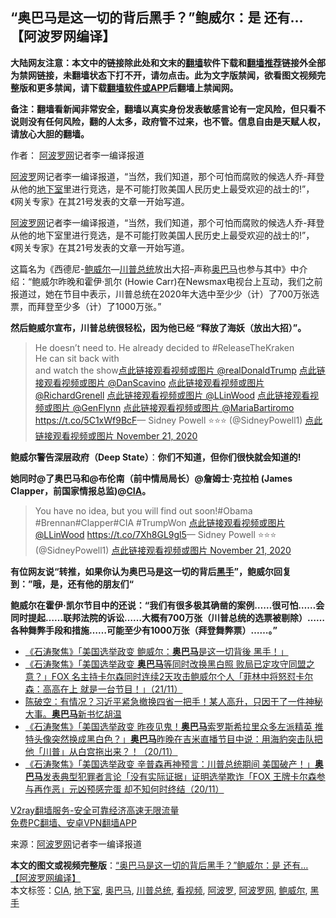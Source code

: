  <h2>“奥巴马是这一切的背后黑手？”鲍威尔：是 还有…【阿波罗网编译】</h2> <p class="notice"><b>大陆网友注意：本文中的链接除此处和文末的<a href="https://github.com/bannedbook/fanqiang" >翻墙</a>软件下载和<a href="https://github.com/killgcd/justmysocks/blob/master/README.md">翻墙推荐</a>链接外全部为禁网链接，未翻墙状态下打不开，请勿点击。此为文字版禁闻，欲看图文视频完整版和更多禁闻，请下载<a href="https://github.com/bannedbook/fanqiang">翻墙软件或APP</a>后翻墙上禁闻网。</p><p>备注：翻墙看新闻非常安全，翻墙以真实身份发表敏感言论有一定风险，但只看不说则没有任何风险，翻的人太多，政府管不过来，也不管。信息自由是天赋人权，请放心大胆的翻墙。</b></p>  <div class="entry"> <p>作者： <span class='wp_keywordlink_affiliate'><a href="https://www.aboluowang.com/" title="阿波罗网" target="_blank">阿波罗网</a></span>记者李一编译报道</p> <p id="summary"><a href="https://www.bannedbook.org/bnews/tag/%E9%98%BF%E6%B3%A2%E7%BD%97/" class="st_tag internal_tag" rel="tag" title="标签 阿波罗 下的日志">阿波罗</a>网记者李一编译报道，“当然，我们知道，那个可怕而腐败的候选人乔-拜登从他的<a href="https://www.bannedbook.org/bnews/tag/%e5%9c%b0%e4%b8%8b%e5%ae%a4/" class="st_tag internal_tag" rel="tag" title="标签 地下室 下的日志">地下室</a>里进行竞选，是不可能打败美国人民历史上最受欢迎的战士的!”，《网关专家》在其21号发表的文章一开始写道。</p> <p><a href="https://www.bannedbook.org/bnews/tag/%e9%98%bf%e6%b3%a2%e7%bd%97%e7%bd%91/" class="st_tag internal_tag" rel="tag" title="标签 阿波罗网 下的日志">阿波罗网</a>记者李一编译报道，“当然，我们知道，那个可怕而腐败的候选人乔-拜登从他的地下室里进行竞选，是不可能打败美国人民历史上最受欢迎的战士的!”，《网关专家》在其21号发表的文章一开始写道。</p>  <p>这篇名为《西德尼-<a href="https://www.bannedbook.org/bnews/tag/%e9%b2%8d%e5%a8%81%e5%b0%94/" class="st_tag internal_tag" rel="tag" title="标签 鲍威尔 下的日志">鲍威尔</a>&#8212;<a href="https://www.bannedbook.org/bnews/tag/%E5%B7%9D%E6%99%AE%E6%80%BB%E7%BB%9F/" class="st_tag internal_tag" rel="tag" title="标签 川普总统 下的日志">川普总统</a>放出大招&#8211;声称<a href="https://www.bannedbook.org/bnews/tag/%e5%a5%a5%e5%b7%b4%e9%a9%ac/" class="st_tag internal_tag" rel="tag" title="标签 奥巴马 下的日志">奥巴马</a>也参与其中》中介绍：“鲍威尔昨晚和霍伊·凯尔 (Howie Carr)在Newsmax电视台上互动，我们之前报道过，她在节目中表示，川普总统在2020年大选中至少少（计）了700万张选票，而拜登至少多（计）了1000万张。”</p> <p><strong>然后鲍威尔宣布，川普总统很轻松，因为他已经 &#8220;释放了海妖（放出大招）&#8221;。</strong></p> <blockquote><p>He doesn&#8217;t need to. He already decided to #ReleaseTheKraken<br />He can sit back with   <br />and watch the show<a href="https://twitter.com/realDonaldTrump?ref_src=twsrc%5Etfw">点此链接观看视频或图片 @realDonaldTrump</a> <a href="https://twitter.com/DanScavino?ref_src=twsrc%5Etfw">点此链接观看视频或图片 @DanScavino</a> <a href="https://twitter.com/RichardGrenell?ref_src=twsrc%5Etfw">点此链接观看视频或图片 @RichardGrenell</a> <a href="https://twitter.com/LLinWood?ref_src=twsrc%5Etfw">点此链接观看视频或图片 @LLinWood</a> <a href="https://twitter.com/GenFlynn?ref_src=twsrc%5Etfw">点此链接观看视频或图片 @GenFlynn</a> <a href="https://twitter.com/MariaBartiromo?ref_src=twsrc%5Etfw">点此链接观看视频或图片 @MariaBartiromo</a> <a href="https://t.co/5C1xWf9BcF">https://t.co/5C1xWf9BcF</a>— Sidney Powell     ⭐⭐⭐ (@SidneyPowell1) <a href="https://twitter.com/SidneyPowell1/status/1330006259462967296?ref_src=twsrc%5Etfw">点此链接观看视频或图片 November 21, 2020</a></p> </blockquote> <p><strong>鲍威尔警告深层政府（Deep State）</strong>：<strong>你们不知道，但你们很快就会知道的!</strong></p> <p><strong>她同时@了奥巴马和@布伦南（前中情局局长）@詹姆士·克拉柏 (James Clapper，前国家情报总监)</strong><strong>@<a href="https://www.bannedbook.org/bnews/tag/cia/" class="st_tag internal_tag" rel="tag" title="标签 CIA 下的日志">CIA</a>。</strong></p> <blockquote><p>You have no idea, but you will find out soon!#Obama #Brennan#Clapper#CIA #TrumpWon <a href="https://twitter.com/LLinWood?ref_src=twsrc%5Etfw">点此链接观看视频或图片 @LLinWood</a> <a href="https://t.co/7Xh8GL9gl5">https://t.co/7Xh8GL9gl5</a>— Sidney Powell     ⭐⭐⭐ (@SidneyPowell1) <a href="https://twitter.com/SidneyPowell1/status/1329968422025916416?ref_src=twsrc%5Etfw">点此链接观看视频或图片 November 21, 2020</a></p> </blockquote> <p><strong>有位网友说“转推，如果你认为奥巴马是这一切的背后<a href="https://www.bannedbook.org/bnews/tag/%E9%BB%91%E6%89%8B/" class="st_tag internal_tag" rel="tag" title="标签 黑手 下的日志">黑手</a>”，鲍威尔回复到：”哦，是，还有他的朋友们“</strong></p> <p></p> <p><strong>鲍威尔在霍伊·凯尔节目中的还说：“我们有很多极其确凿的案例&#8230;&#8230;很可怕&#8230;&#8230;会同时提起&#8230;&#8230;联邦法院的诉讼&#8230;&#8230;大概有700万张（川普总统的选票被剔除）&#8230;&#8230;各种舞弊手段和措施&#8230;&#8230;可能至少有1000万张（拜登舞弊票）&#8230;&#8230;。”</strong></p>  <p></p> <p></p> <ul class='op-related-articles' title='相关阅读'> <li><a href='https://www.bannedbook.org/bnews/bannedvideo/20201122/1435000.html' target='_blank'>《石涛聚焦》「美国选举政变 鲍威尔：<b>奥巴马</b>是这一切背後 黑手！」</a></li> <li><a href='https://www.bannedbook.org/bnews/bannedvideo/20201122/1434998.html' target='_blank'>《石涛聚焦》「美国选举政变 <b>奥巴马</b>等同时改换黑白照 败局已定攻守同盟之意？」FOX 名主持卡尔森同时连续2天攻击鲍威尔个人「菲林中将怒怼卡尔森：高高在上 就是一台节目！」（21/11）</a></li> <li><a href='https://www.bannedbook.org/bnews/cbnews/20201121/1434803.html' target='_blank'>陈破空：有情况？习近平紧急撤换四省一把手！某人高升，只因干了一件神秘大事。<b>奥巴马</b>新书忆胡温</a></li> <li><a href='https://www.bannedbook.org/bnews/bannedvideo/20201121/1434422.html' target='_blank'>《石涛聚焦》「美国选举政变 昨夜见鬼！<b>奥巴马</b>索罗斯希拉里众多左派精英 推特头像突然换成黑白色？」<b>奥巴马</b>昨晚在吉米直播节目中说：用海豹突击队把他「川普」从白宫拖出来？！（20/11）</a></li> <li><a href='https://www.bannedbook.org/bnews/bannedvideo/20201121/1434421.html' target='_blank'>《石涛聚焦》「美国选举政变 辛普森再神预言：川普总统期间 美国破产！」<b>奥巴马</b>发表典型犯罪者言论「没有实际证据」证明选举欺诈「FOX 王牌卡尔森参与再作恶」元凶预感完蛋 却不知何时终结（20/11）</a></li> </ul> <p class="texttj"> <a href="https://www.bannedbook.org/forum23/topic22702.html" target="_blank">V2ray翻墙服务-安全可靠经济高速无限流量</a><br/> <a href="https://github.com/bannedbook/fanqiang/wiki/%E7%A6%81%E9%97%BB%E7%BD%91%E5%AE%89%E5%8D%93%E7%BF%BB%E5%A2%99%E6%96%B0%E9%97%BBAPP" target="_blank">免费PC翻墙、安卓VPN翻墙APP</a></p><p> 来源：<a href="https://www.aboluowang.com/2020/1122/1525934.html" target="_blank">阿波罗网</a>记者李一编译报道 </p><a name='sharetosocial'></a>       <div><b>本文的图文或视频完整版</b>：<a href='https://www.bannedbook.org/bnews/cnnews/20201122/1435028.html'>“奥巴马是这一切的背后黑手？”鲍威尔：是 还有…【阿波罗网编译】</a></div>  </div><!--END ENTRY--> <div class="postfooter"> <div>本文标签：<a href="https://www.bannedbook.org/bnews/tag/cia/" rel="tag">CIA</a>, <a href="https://www.bannedbook.org/bnews/tag/%e5%9c%b0%e4%b8%8b%e5%ae%a4/" rel="tag">地下室</a>, <a href="https://www.bannedbook.org/bnews/tag/%e5%a5%a5%e5%b7%b4%e9%a9%ac/" rel="tag">奥巴马</a>, <a href="https://www.bannedbook.org/bnews/tag/%E5%B7%9D%E6%99%AE%E6%80%BB%E7%BB%9F/" rel="tag">川普总统</a>, <a href="https://www.bannedbook.org/bnews/tag/%E7%9C%8B%E8%A7%86%E9%A2%91/" rel="tag">看视频</a>, <a href="https://www.bannedbook.org/bnews/tag/%E9%98%BF%E6%B3%A2%E7%BD%97/" rel="tag">阿波罗</a>, <a href="https://www.bannedbook.org/bnews/tag/%e9%98%bf%e6%b3%a2%e7%bd%97%e7%bd%91/" rel="tag">阿波罗网</a>, <a href="https://www.bannedbook.org/bnews/tag/%e9%b2%8d%e5%a8%81%e5%b0%94/" rel="tag">鲍威尔</a>, <a href="https://www.bannedbook.org/bnews/tag/%E9%BB%91%E6%89%8B/" rel="tag">黑手</a></div>  </div><!--END POSTFOOTER--> 